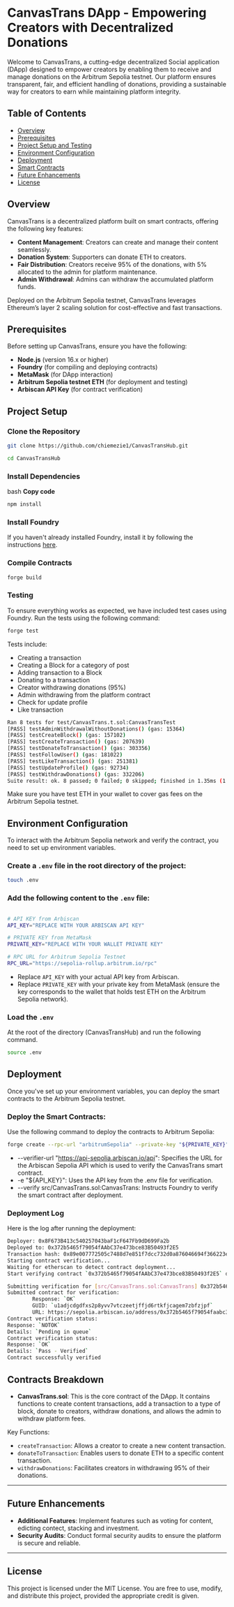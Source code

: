# CanvasTrans DApp - Empowering Creators with Decentralized Donations

Welcome to CanvasTrans, a cutting-edge decentralized Social application (DApp) designed to empower creators by enabling them to receive and manage donations on the Arbitrum Sepolia testnet. Our platform ensures transparent, fair, and efficient handling of donations, providing a sustainable way for creators to earn while maintaining platform integrity.

## Table of Contents
- [Overview](#overview)
- [Prerequisites](#prerequisites)
- [Project Setup and Testing](#project-setup)
- [Environment Configuration](#environment-configuration)
- [Deployment](#deployment)
- [Smart Contracts](#contracts-breakdown)
- [Future Enhancements](#future-enhancements)
- [License](#license)

## Overview
CanvasTrans is a decentralized platform built on smart contracts, offering the following key features:
- **Content Management**: Creators can create and manage their content seamlessly.
- **Donation System**: Supporters can donate ETH to creators.
- **Fair Distribution**: Creators receive 95% of the donations, with 5% allocated to the admin for platform maintenance.
- **Admin Withdrawal**: Admins can withdraw the accumulated platform funds.

Deployed on the Arbitrum Sepolia testnet, CanvasTrans leverages Ethereum’s layer 2 scaling solution for cost-effective and fast transactions.

## Prerequisites
Before setting up CanvasTrans, ensure you have the following:
- **Node.js** (version 16.x or higher)
- **Foundry** (for compiling and deploying contracts)
- **MetaMask** (for DApp interaction)
- **Arbitrum Sepolia testnet ETH** (for deployment and testing)
- **Arbiscan API Key** (for contract verification)

## Project Setup
### Clone the Repository
```bash
git clone https://github.com/chiemezie1/CanvasTransHub.git

cd CanvasTransHub
```
### Install Dependencies

bash **Copy code**

```bash
npm install

```

### Install Foundry
If you haven't already installed Foundry, install it by following the instructions [here](https://github.com/gakonst/foundry).

### Compile Contracts

```bash
forge build
```

### Testing

To ensure everything works as expected, we have included test cases using Foundry. Run the tests using the following command:

```bash
forge test
```
Tests include:
- Creating a transaction
- Creating a Block for a category of post
- Adding transaction to a Block
- Donating to a transaction
- Creator withdrawing donations (95%) 
- Admin withdrawing from the platform contract
- Check for update profile 
- Like transaction

```bash
Ran 8 tests for test/CanvasTrans.t.sol:CanvasTransTest
[PASS] testAdminWithdrawalWithoutDonations() (gas: 15364)
[PASS] testCreateBlock() (gas: 157102)
[PASS] testCreateTransaction() (gas: 207639)
[PASS] testDonateToTransaction() (gas: 303356)
[PASS] testFollowUser() (gas: 181022)
[PASS] testLikeTransaction() (gas: 251381)
[PASS] testUpdateProfile() (gas: 92734)
[PASS] testWithdrawDonations() (gas: 332206)
Suite result: ok. 8 passed; 0 failed; 0 skipped; finished in 1.35ms (1.29ms CPU time)
```

Make sure you have test ETH in your wallet to cover gas fees on the Arbitrum Sepolia testnet.

## Environment Configuration

To interact with the Arbitrum Sepolia network and verify the contract, you need to set up environment variables.

### Create a `.env` file in the root directory of the project:

```bash
touch .env 
```
    
### Add the following content to the `.env` file:
    
```bash

# API KEY from Arbiscan
API_KEY="REPLACE WITH YOUR ARBISCAN API KEY"

# PRIVATE KEY from MetaMask
PRIVATE_KEY="REPLACE WITH YOUR WALLET PRIVATE KEY"

# RPC URL for Arbitrum Sepolia Testnet
RPC_URL="https://sepolia-rollup.arbitrum.io/rpc"
```
    
- Replace `API_KEY` with your actual API key from Arbiscan.
- Replace `PRIVATE_KEY` with your private key from MetaMask (ensure the key corresponds to the wallet that holds test ETH on the Arbitrum Sepolia network).

### Load the `.env`
At the root of the directory (CanvasTransHub) and run the following command.

```bash
source .env
```

## Deployment

Once you've set up your environment variables, you can deploy the smart contracts to the Arbitrum Sepolia testnet.

### **Deploy the Smart Contracts:**
Use the following command to deploy the contracts to Arbitrum Sepolia:

```bash
forge create --rpc-url "arbitrumSepolia" --private-key "${PRIVATE_KEY}" --verifier-url "https://api-sepolia.arbiscan.io/api" -e "${API_KEY}" --verify src/CanvasTrans.sol:CanvasTrans
```
- --verifier-url "https://api-sepolia.arbiscan.io/api": Specifies the URL for the Arbiscan Sepolia API which is used to verify the CanvasTrans smart contract.
- -e "${API_KEY}": Uses the API key from the .env file for verification.
- --verify src/CanvasTrans.sol:CanvasTrans: Instructs Foundry to verify the smart contract after deployment.

### Deployment Log
Here is the log after running the deployment:

```bash
Deployer: 0x8F673B413c540257043baF1cF647Fb9dD699Fa2b
Deployed to: 0x372b5465f79054fAAbC37e473bce83B50493f2E5
Transaction hash: 0x89e007772505c7488d7e851f7dcc732d0a876046694f366223e17c8f6c2d6637
Starting contract verification...
Waiting for etherscan to detect contract deployment...
Start verifying contract `0x372b5465f79054fAAbC37e473bce83B50493f2E5` deployed on arbitrum-sepolia

Submitting verification for [src/CanvasTrans.sol:CanvasTrans] 0x372b5465f79054fAAbC37e473bce83B50493f2E5.
Submitted contract for verification:
        Response: `OK`
        GUID: `u1adjcdgdfxs2p8yvv7vtczeetjffjd6rtkfjcagem7zbfzjpf`
        URL: https://sepolia.arbiscan.io/address/0x372b5465f79054faabc37e473bce83b50493f2e5
Contract verification status:
Response: `NOTOK`
Details: `Pending in queue`
Contract verification status:
Response: `OK`
Details: `Pass - Verified`
Contract successfully verified
```

## Contracts Breakdown

- **CanvasTrans.sol**:
This is the core contract of the DApp. It contains functions to create content transactions, add a transaction to a type of block, donate to creators, withdraw donations, and allows the admin to withdraw platform fees.
    
Key Functions:

- `createTransaction`: Allows a creator to create a new content transaction.
- `donateToTransaction`: Enables users to donate ETH to a specific content transaction.
- `withdrawDonations`: Facilitates creators in withdrawing 95% of their donations.
---

## Future Enhancements

- **Additional Features**: Implement features such as voting for content, edicting contect, stacking and investment.
- **Security Audits**: Conduct formal security audits to ensure the platform is secure and reliable.

---

## License

This project is licensed under the MIT License. You are free to use, modify, and distribute this project, provided the appropriate credit is given.